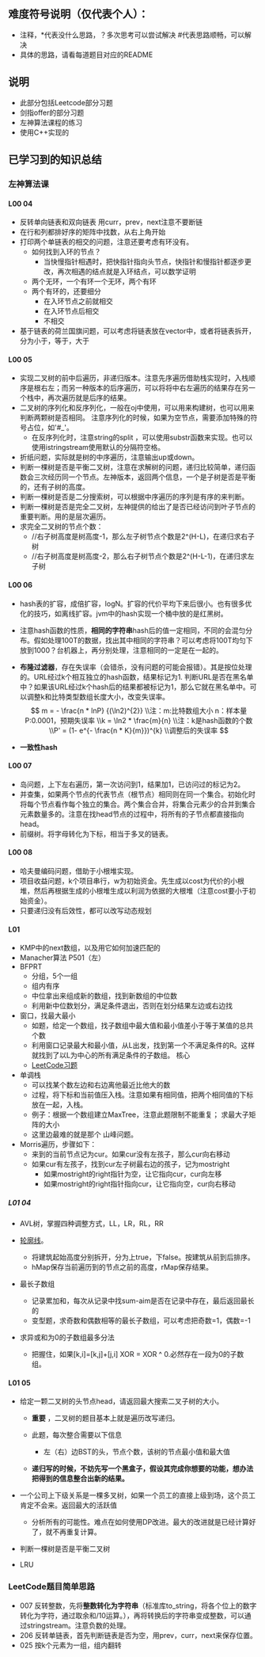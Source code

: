 ## 难度符号说明（仅代表个人）：

 - 注释，*代表没什么思路，？多次思考可以尝试解决 #代表思路顺畅，可以解决
 - 具体的思路，请看每道题目对应的README

## 说明

- 此部分包括Leetcode部分习题
- 剑指offer的部分习题
- 左神算法课程的练习
- 使用C++实现的

## 已学习到的知识总结

### 左神算法课

#### L00 04
- 反转单向链表和双向链表   用curr，prev，next注意不要断链
- 在行和列都排好序的矩阵中找数，从右上角开始
- 打印两个单链表的相交的问题，注意还要考虑有环没有。
	- 如何找到入环的节点？
		- 当快慢指针相遇时，把快指针指向头节点，快指针和慢指针都逐步更改，再次相遇的结点就是入环结点，可以数学证明
	- 两个无环，一个有环一个无环，两个有环
	- 两个有环的，还要细分
		- 在入环节点之前就相交
		- 在入环节点后相交
		- 不相交 
- 基于链表的荷兰国旗问题，可以考虑将链表放在vector中，或者将链表拆开，分为小于，等于，大于

#### L00 05
- 实现二叉树的前中后遍历，非递归版本。注意先序遍历借助栈实现时，入栈顺序是根右左；而另一种版本的后序遍历，可以将将中右左遍历的结果存在另一个栈中，再次遍历就是后序的结果。
- 二叉树的序列化和反序列化，一般在oj中使用，可以用来构建树，也可以用来判断两颗树是否相同。 注意序列化的时候，如果为空节点，需要添加特殊的符号占位，如'#\_'。 
	- 在反序列化时，注意string的split ，可以使用substr函数来实现。也可以使用istringstream使用默认的分隔符空格。
- 折纸问题，实际就是树的中序遍历，注意输出up或down。
- 判断一棵树是否是平衡二叉树，注意在求解树的问题，递归比较简单，递归函数会三次经历同一个节点。左神版本，返回两个信息，一个是子树是否是平衡的，还有子树的高度。
- 判断一棵树是否是二分搜索树，可以根据中序遍历的序列是有序的来判断。
- 判断一棵树是否是完全二叉树，左神提供的给出了是否已经访问到叶子节点的重要判断。用的是层次遍历。
- 求完全二叉树的节点个数：
	- //右子树高度是树高度-1，那么左子树节点个数是2^(H-L)，在递归求右子树
	- //右子树高度是树高度-2，那么右子树节点个数是2^(H-L-1)，在递归求左子树 

#### L00 06
- hash表的扩容，成倍扩容，logN。扩容的代价平均下来后很小。也有很多优化的技巧，如离线扩容。jvm中的hash实现一个桶中放的是红黑树。

- 注意hash函数的性质，**相同的字符串**hash后的值一定相同，不同的会混匀分布。假如处理100T的数据，找出其中相同的字符串？可以考虑将100T均匀下放到1000？台机器上，再分别处理，注意相同的一定是在一起的。

- **布隆过滤器**，存在失误率（会错杀，没有问题的可能会报错）。其是按位处理的。URL经过k个相互独立的hash函数，结果标记为1.  判断URL是否在黑名单中？如果该URL经过k个hash后的结果都被标记为1，那么它就在黑名单中。可以调整k和比特类型数组长度大小，改变失误率。
  $$
  m = - \frac{n * lnP} {(\ln2)^{2}}
  \\注：m:比特数组大小 n：样本量 P:0.0001，预期失误率
  \\k = \ln2 * \frac{m}{n} 
  \\注：k是hash函数的个数
  \\P' = (1- e^{- \frac{n * K}{m}})^{k}
  \\调整后的失误率
  $$
- **一致性hash** 

#### L00 07
- 岛问题，上下左右遍历，第一次访问到1，结果加1，已访问过的标记为2。
- 并查集，如果两个节点的代表节点（根节点）相同则在同一个集合。初始化时将每个节点看作每个独立的集合。两个集合合并，将集合元素少的合并到集合元素数量多的。注意在找head节点的过程中，将所有的子节点都直接指向head。
- 前缀树。将字母转化为下标，相当于多叉的链表。

#### L00 08

- 哈夫曼编码问题，借助于小根堆实现。
- 项目收益问题，k个项目串行，w为初始资金。先生成以cost为代价的小根堆，然后再根据生成的小根堆生成以利润为依据的大根堆（注意cost要小于初始资金）。
- 只要递归没有后效性，都可以改写动态规划


#### L01

- KMP中的next数组，以及用它如何加速匹配的
- Manacher算法 P501（左）
- BFPRT
  - 分组，5个一组
  - 组内有序
  - 中位拿出来组成新的数组，找到新数组的中位数
  - 利用新中位数划分，满足条件退出，否则在划分结果左边或右边找
- 窗口，找最大最小
  - 如题，给定一个数组，找子数组中最大值和最小值差小于等于某值的总共个数 	
  - 利用窗口记录最大和最小值，从L出发，找到第一个不满足条件的R。这样就找到了以L为中心的所有满足条件的子数组。  核心
  - [LeetCode习题](https://leetcode.com/problems/find-all-anagrams-in-a-string/discuss/92007/Sliding-Window-algorithm-template-to-solve-all-the-Leetcode-substring-search-problem)
- 单调栈
  -  可以找某个数左边和右边离他最近比他大的数
  -  过程，将下标和当前值压入栈。注意如果有相同值，把两个相同值的下标放在一起，入栈。
  -  例子：根据一个数组建立MaxTree，注意此题限制不能重复；   求最大子矩阵的大小
  -  这里边最难的就是那个  山峰问题。
- Morris遍历，步骤如下：
  - 来到的当前节点记为cur。如果cur没有左孩子，那么cur向右移动
  - 如果cur有左孩子，找到cur左子树最右边的孩子，记为mostright
    - 如果mostright的right指针为空，让它指向cur，cur向左移
    - 如果mostright的right指针指向cur，让它指向空，cur向右移动

##### L01 04
- AVL树，掌握四种调整方式，LL，LR，RL，RR
- [轮廓线](https://leetcode.com/problems/the-skyline-problem/description/)。 	
	- 将建筑起始高度分别拆开，分为上true，下false。按建筑从前到后排序。
	- hMap保存当前遍历到的节点之前的高度，rMap保存结果。

- 最长子数组
	- 记录累加和，每次从记录中找sum-aim是否在记录中存在，最后返回最长的
	- 变型题，求奇数和偶数相等的最长子数组，可以考虑把奇数=1，偶数=-1

- 求异或和为0的子数组最多分法
	- 把握住，如果[k,i]=[k,j]+[j,i] XOR = XOR ^ 0.必然存在一段为0的子数组。

#### L01 05
- 给定一颗二叉树的头节点head，请返回最大搜索二叉子树的大小。
	- **重要**  ，二叉树的题目基本上就是遍历改写递归。
	- 此题，每次整合需要以下信息
		- 左（右）边BST的头，节点个数，该树的节点最小值和最大值 

	- **递归写的时候，不妨先写一个黑盒子，假设其完成你想要的功能，想办法把得到的信息整合出新的结果。**

- 一个公司上下级关系是一棵多叉树，如果一个员工的直接上级到场，这个员工肯定不会来。返回最大的活跃值
	- 分析所有的可能性。难点在如何使用DP改进。最大的改进就是已经计算好了，就不再重复计算。

- 判断一棵树是否是平衡二叉树
- LRU

### LeetCode题目简单思路
- 007 反转整数，先将**整数转化为字符串**（标准库to_string，将各个位上的数字转化为字符，通过取余和/10运算。），再将转换后的字符串变成整数，可以通过stringstream。注意负数的处理。
- 206 反转单链表，首先判断链表是否为空，用prev，curr，next来保存位置。
- 025 按k个元素为一组，组内翻转
